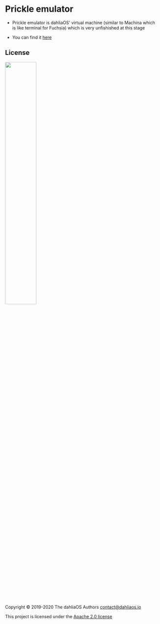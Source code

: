 # Prickle emulator

- Prickle emulator is dahliaOS' virtual machine (similar to Machina which is like terminal for Fuchsia) which is very unfishished at this stage

- You can find it [here](https://github.com/dahlia-os/prickle-emulator)

## License

<p align="left">
  <img width="45%" src="https://github.com/dahlia-os/brand/blob/master/Logo%20SVGs/dahliaOS%20logo%20with%20text%20(drop%20shadow).svg"
</p>

Copyright © 2019-2020 The dahliaOS Authors contact@dahliaos.io

This project is licensed under the [Apache 2.0 license](../LICENSE)

